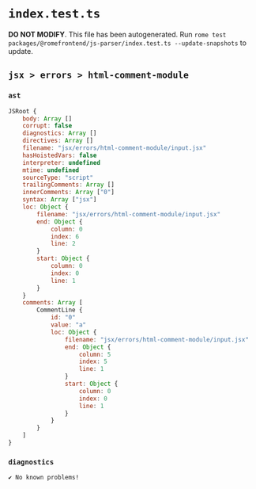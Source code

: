 # `index.test.ts`

**DO NOT MODIFY**. This file has been autogenerated. Run `rome test packages/@romefrontend/js-parser/index.test.ts --update-snapshots` to update.

## `jsx > errors > html-comment-module`

### `ast`

```javascript
JSRoot {
	body: Array []
	corrupt: false
	diagnostics: Array []
	directives: Array []
	filename: "jsx/errors/html-comment-module/input.jsx"
	hasHoistedVars: false
	interpreter: undefined
	mtime: undefined
	sourceType: "script"
	trailingComments: Array []
	innerComments: Array ["0"]
	syntax: Array ["jsx"]
	loc: Object {
		filename: "jsx/errors/html-comment-module/input.jsx"
		end: Object {
			column: 0
			index: 6
			line: 2
		}
		start: Object {
			column: 0
			index: 0
			line: 1
		}
	}
	comments: Array [
		CommentLine {
			id: "0"
			value: "a"
			loc: Object {
				filename: "jsx/errors/html-comment-module/input.jsx"
				end: Object {
					column: 5
					index: 5
					line: 1
				}
				start: Object {
					column: 0
					index: 0
					line: 1
				}
			}
		}
	]
}
```

### `diagnostics`

```
✔ No known problems!

```

